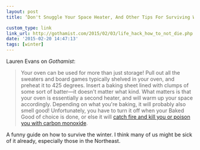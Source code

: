 ```yaml
---
layout: post
title: ‘Don't Snuggle Your Space Heater, And Other Tips For Surviving Winter’

custom_type: link
link_url: http://gothamist.com/2015/02/03/life_hack_how_to_not_die.php
date: '2015-02-20 14:47:13'
tags: [winter]
---
```

Lauren Evans on *Gothamist*:

> Your oven can be used for more than just storage! Pull out all the sweaters and board games typically shelved in your oven, and preheat it to 425 degrees. Insert a baking sheet lined with clumps of some sort of batter—it doesn't matter what kind. What matters is that your oven is essentially a second heater, and will warm up your space accordingly. Depending on what you're baking, it will probably also smell good! Unfortunately, you have to turn it off when your Baked Good of choice is done, or else it will [catch fire and kill you or poison you with carbon monoxide](http://www.nyc.gov/html/fdny/html/events/2011/012411a.shtml).

A funny guide on how to survive the winter. I think many of us might be sick of it already, especially those in the Northeast.
